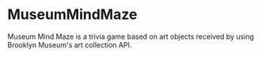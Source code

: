 # MuseumMindMaze

Museum Mind Maze is a trivia game based on art objects received by using Brooklyn Museum's art collection API. 


